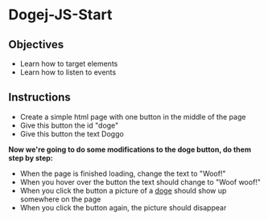 # Dogej-JS-Start

## Objectives

- Learn how to target elements
- Learn how to listen to events


## Instructions

- Create a simple html page with one button in the middle of the page
- Give this button the id "doge"
- Give this button the text Doggo

**Now we're going to do some modifications to the doge button, do them step by step:**

- When the page is finished loading, change the text to "Woof!"
- When you hover over the button the text should change to "Woof woof!"
- When you click the button a picture of a [doge](http://www.stickpng.com/cat/memes/doge?page=1) should show up somewhere on the page
- When you click the button again, the picture should disappear
